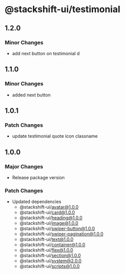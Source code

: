 # @stackshift-ui/testimonial

## 1.2.0

### Minor Changes

- add next button on testimonial d

## 1.1.0

### Minor Changes

- added next button

## 1.0.1

### Patch Changes

- update testimonial quote icon classname

## 1.0.0

### Major Changes

- Release package version

### Patch Changes

- Updated dependencies
  - @stackshift-ui/avatar@1.0.0
  - @stackshift-ui/card@1.0.0
  - @stackshift-ui/heading@1.0.0
  - @stackshift-ui/image@1.0.0
  - @stackshift-ui/swiper-button@1.0.0
  - @stackshift-ui/swiper-pagination@1.0.0
  - @stackshift-ui/text@1.0.0
  - @stackshift-ui/container@1.0.0
  - @stackshift-ui/flex@1.0.0
  - @stackshift-ui/section@1.0.0
  - @stackshift-ui/system@2.0.0
  - @stackshift-ui/scripts@1.0.0

